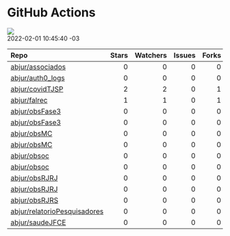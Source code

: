 GitHub Actions
================

![](https://github.com/abjur/abjStatus/workflows/Render%20Status/badge.svg)  
2022-02-01 10:45:40 -03

| Repo                                                                            | Stars | Watchers | Issues | Forks | Status                                                                                                                                                          | Commit                                                                                                                                                                    |
|:--------------------------------------------------------------------------------|------:|---------:|-------:|------:|:----------------------------------------------------------------------------------------------------------------------------------------------------------------|:--------------------------------------------------------------------------------------------------------------------------------------------------------------------------|
| [abjur/associados](https://github.com/abjur/associados)                         |     0 |        0 |      0 |     0 | [![](https://github.com/abjur/associados/workflows/deploy/badge.svg)](https://github.com/abjur/associados/actions/runs/1778412191)                              | <a href="https://github.com/abjur/associados/commit/7a93c265481dc136c0a9bd0f2c9efe84f5c31606" title="Update update-app.yaml">7a93c2</a>                                   |
| [abjur/auth0_logs](https://github.com/abjur/auth0_logs)                         |     0 |        0 |      0 |     0 | [![](https://github.com/abjur/auth0_logs/workflows/update/badge.svg)](https://github.com/abjur/auth0_logs/actions/runs/1778311836)                              | <a href="https://github.com/abjur/auth0_logs/commit/78dde88656f609272067f2e1d87f018866dc3161" title="Update update.yaml">78dde8</a>                                       |
| [abjur/covidTJSP](https://github.com/abjur/covidTJSP)                           |     2 |        2 |      0 |     1 | [![](https://github.com/abjur/covidTJSP/workflows/update-data/badge.svg)](https://github.com/abjur/covidTJSP/actions/runs/1778330839)                           | <a href="https://github.com/abjur/covidTJSP/commit/33bd8dc793fbce0b6f5c2152b9495f2d69a66f3b" title="Update update-data.yaml">33bd8d</a>                                   |
| [abjur/falrec](https://github.com/abjur/falrec)                                 |     1 |        1 |      0 |     1 | [![](https://github.com/abjur/falrec/workflows/update-data/badge.svg)](https://github.com/abjur/falrec/actions/runs/1767876561)                                 | <a href="https://github.com/abjur/falrec/commit/3263d1e3738392ab319485e85cf8dfdf70faa3f5" title="Update data">3263d1</a>                                                  |
| [abjur/obsFase3](https://github.com/abjur/obsFase3)                             |     0 |        0 |      0 |     0 | [![](https://github.com/abjur/obsFase3/workflows/deploy/badge.svg)](https://github.com/abjur/obsFase3/actions/runs/1710165767)                                  | <a href="https://github.com/abjur/obsFase3/commit/c465ddd93c13b3f1eceeee82d5e3955da47ef58d" title="Update data">c465dd</a>                                                |
| [abjur/obsFase3](https://github.com/abjur/obsFase3)                             |     0 |        0 |      0 |     0 | [![](https://github.com/abjur/obsFase3/workflows/update-data/badge.svg)](https://github.com/abjur/obsFase3/actions/runs/1767654883)                             | <a href="https://github.com/abjur/obsFase3/commit/c465ddd93c13b3f1eceeee82d5e3955da47ef58d" title="Update data">c465dd</a>                                                |
| [abjur/obsMC](https://github.com/abjur/obsMC)                                   |     0 |        0 |      0 |     0 | [![](https://github.com/abjur/obsMC/workflows/deploy/badge.svg)](https://github.com/abjur/obsMC/actions/runs/1778552765)                                        | <a href="https://github.com/abjur/obsMC/commit/78d57ee7781b7df3097fc2786fe769578b3cb8d9" title="Merge branch 'master' of github.com:abjur/obsMC">78d57e</a>               |
| [abjur/obsMC](https://github.com/abjur/obsMC)                                   |     0 |        0 |      0 |     0 | [![](https://github.com/abjur/obsMC/workflows/update-data/badge.svg)](https://github.com/abjur/obsMC/actions/runs/1776518530)                                   | <a href="https://github.com/abjur/obsMC/commit/37ee9b58269fc371e63917da11b2166933e90f68" title="Começa escrever em Selenium para dar click nos anos da página">37ee9b</a> |
| [abjur/obsoc](https://github.com/abjur/obsoc)                                   |     0 |        0 |      0 |     0 | [![](https://github.com/abjur/obsoc/workflows/deploy/badge.svg)](https://github.com/abjur/obsoc/actions/runs/1778570709)                                        | <a href="https://github.com/abjur/obsoc/commit/4e7835dc873f2693a5a1f9d6f9aa0fbd8a0bd46d" title="Update update-data.yaml">4e7835</a>                                       |
| [abjur/obsoc](https://github.com/abjur/obsoc)                                   |     0 |        0 |      0 |     0 | [![](https://github.com/abjur/obsoc/workflows/update-data/badge.svg)](https://github.com/abjur/obsoc/actions/runs/1771252346)                                   | <a href="https://github.com/abjur/obsoc/commit/031627781624c7357a86d566a032bf939385bf29" title="Update data">031627</a>                                                   |
| [abjur/obsRJRJ](https://github.com/abjur/obsRJRJ)                               |     0 |        0 |      0 |     0 | [![](https://github.com/abjur/obsRJRJ/workflows/deploy/badge.svg)](https://github.com/abjur/obsRJRJ/actions/runs/1774633226)                                    | <a href="https://github.com/abjur/obsRJRJ/commit/3be8372c53377c417c55f52b37d81c0be24d6cde" title="base filtrada">3be837</a>                                               |
| [abjur/obsRJRJ](https://github.com/abjur/obsRJRJ)                               |     0 |        0 |      0 |     0 | [![](https://github.com/abjur/obsRJRJ/workflows/update-data/badge.svg)](https://github.com/abjur/obsRJRJ/actions/runs/1642435630)                               | <a href="https://github.com/abjur/obsRJRJ/commit/058f5ef360fe6fdeb09b52781bac08a4520327a8" title="add median value">058f5e</a>                                            |
| [abjur/obsRJRS](https://github.com/abjur/obsRJRS)                               |     0 |        0 |      0 |     0 | [![](https://github.com/abjur/obsRJRS/workflows/deploy/badge.svg)](https://github.com/abjur/obsRJRS/actions/runs/1763040694)                                    | <a href="https://github.com/abjur/obsRJRS/commit/8514d8376f7a375bfe910bc2bb6308b20f021d92" title="muda o link para renv">8514d8</a>                                       |
| [abjur/relatorioPesquisadores](https://github.com/abjur/relatorioPesquisadores) |     0 |        0 |      0 |     0 | [![](https://github.com/abjur/relatorioPesquisadores/workflows/update-data/badge.svg)](https://github.com/abjur/relatorioPesquisadores/actions/runs/1771437356) | <a href="https://github.com/abjur/relatorioPesquisadores/commit/0ac701a8ab74b6bb2256a1a19ae722f60f2229ae" title="muda link no update-data">0ac701</a>                     |
| [abjur/saudeJFCE](https://github.com/abjur/saudeJFCE)                           |     0 |        0 |      0 |     0 | [![](https://github.com/abjur/saudeJFCE/workflows/deploy/badge.svg)](https://github.com/abjur/saudeJFCE/actions/runs/1774081346)                                | <a href="https://github.com/abjur/saudeJFCE/commit/e24c758e101b0ce2d90edf2a183cc39a62cc7a36" title="Merge branch 'master' of github.com:abjur/saudeJFCE">e24c75</a>       |
